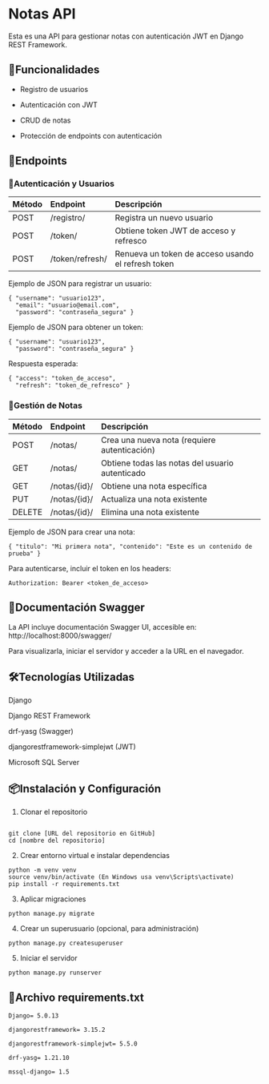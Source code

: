 # Notas API
Esta es una API para gestionar notas con autenticación JWT en Django REST Framework.

## 🚀Funcionalidades
- Registro de usuarios

- Autenticación con JWT

- CRUD de notas

- Protección de endpoints con autenticación

## 📖Endpoints
### 🔐Autenticación y Usuarios
| Método | Endpoint      | Descripción             |
|:-------|:--------------| :----------             |
|POST    |/registro/     |Registra un nuevo usuario|
|POST    |/token/        |Obtiene token JWT de acceso y refresco
|POST    |/token/refresh/|Renueva un token de acceso usando el refresh token                                      |  


Ejemplo de JSON para registrar un usuario:
```
{ "username": "usuario123",
  "email": "usuario@email.com",
  "password": "contraseña_segura" }
```
Ejemplo de JSON para obtener un token:
```
{ "username": "usuario123",
  "password": "contraseña_segura" }
```
Respuesta esperada:
```
{ "access": "token_de_acceso",
  "refresh": "token_de_refresco" }
```
### 📝Gestión de Notas
| Método | Endpoint      | Descripción             |
|:-------|:--------------| :----------             |
|POST|/notas/|Crea una nueva nota (requiere autenticación)
|GET|/notas/| Obtiene todas las notas del usuario autenticado
|GET|/notas/{id}/| Obtiene una nota específica
|PUT|/notas/{id}/|Actualiza una nota existente
|DELETE|/notas/{id}/|Elimina una nota existente


Ejemplo de JSON para crear una nota:
```
{ "titulo": "Mi primera nota", "contenido": "Este es un contenido de prueba" }
```
Para autenticarse, incluir el token en los headers:
```
Authorization: Bearer <token_de_acceso>
```

## 📑Documentación Swagger
La API incluye documentación Swagger UI, accesible en:
http://localhost:8000/swagger/

Para visualizarla, iniciar el servidor y acceder a la URL en el navegador.

## 🛠Tecnologías Utilizadas
Django

Django REST Framework

drf-yasg (Swagger)

djangorestframework-simplejwt (JWT)

Microsoft SQL Server

## 📦Instalación y Configuración
1. Clonar el repositorio
```

git clone [URL del repositorio en GitHub]
cd [nombre del repositorio]
```
2. Crear entorno virtual e instalar dependencias
```
python -m venv venv
source venv/bin/activate (En Windows usa venv\Scripts\activate)
pip install -r requirements.txt
```
3. Aplicar migraciones
```
python manage.py migrate
```

4. Crear un superusuario (opcional, para administración)
```
python manage.py createsuperuser
```

5. Iniciar el servidor
```
python manage.py runserver
```

## 📜Archivo requirements.txt
```
Django= 5.0.13

djangorestframework= 3.15.2

djangorestframework-simplejwt= 5.5.0

drf-yasg= 1.21.10

mssql-django= 1.5
```
